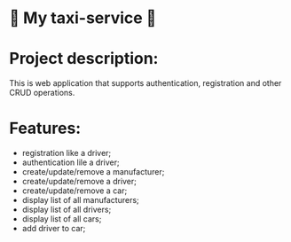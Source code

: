 # 🚖 My taxi-service 🚖
# Project description:
This is web application that supports authentication, registration and other CRUD operations.
# Features:
- registration like a driver;
- authentication lile a driver;
- create/update/remove a manufacturer;
- create/update/remove a driver;
- create/update/remove a car;
- display list of all manufacturers;
- display list of all drivers;
- display list of all cars;
- add driver to car;
